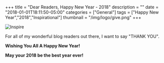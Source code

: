 +++
title = "Dear Readers, Happy New Year - 2018"
description = ""
date = "2018-01-01T18:11:50-05:00"
categories = ["General"]
tags = ["Happy New Year","2018","Inspirational"]
thumbnail = "/img/logo/give.png"
+++

![Inspire](/img/2018/01/Happy-New-Year-Images-2018.jpg "Happy New Year 2018!")

For all of my wonderful blog readers out there, I want to say "THANK YOU". 

**Wishing You All A Happy New Year!**

**May your 2018 be the best year ever!**

